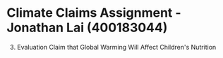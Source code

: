 # Climate Claims Assignment - Jonathan Lai (400183044)

3. Evaluation Claim that Global Warming Will Affect Children's Nutrition

